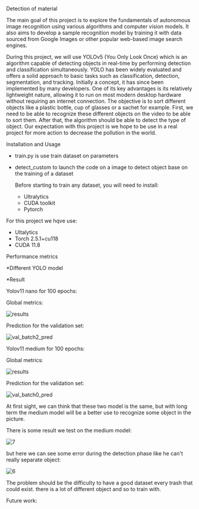 Detection of material

The main goal of this project is to explore the fundamentals of autonomous image
recognition using various algorithms and computer vision models. It also aims to
develop a sample recognition model by training it with data sourced from Google
Images or other popular web-based image search engines.

During this project, we will use YOLOv5 (You Only Look Once) which is an algorithm
capable of detecting objects in real-time by performing detection and classification
simultaneously. YOLO has been widely evaluated and offers a solid approach to basic
tasks such as classification, detection, segmentation, and tracking. Initially a concept,
it has since been implemented by many developers. One of its key advantages is its
relatively lightweight nature, allowing it to run on most modern desktop hardware
without requiring an internet connection. The objective is to sort different objects like a
plastic bottle, cup of glasses or a sachet for example. First, we need to be able to
recognize these different objects on the video to be able to sort them. After that, the
algorithm should be able to detect the type of object. Our expectation with this project
is we hope to be use in a real project for more action to decrease the pollution in the
world.

Installation and Usage 

- train.py is use train dataset on parameters
- detect_custom to launch the code on a image to detect object base on the training of a dataset

  Before starting to train any dataset, you will need to install:
  - Ultralytics
  - CUDA toolkit 
  - Pytorch 

For this project we hqve use:
- Ultalytics 
- Torch 2.5.1+cu118
- CUDA 11.8


Performance metrics

*Different YOLO model

*Result

Yolov11 nano for 100 epochs:

Global metrics:

![results](https://github.com/user-attachments/assets/4b250e63-f588-4046-a2d5-c0b9289cd016)

Prediction for the validation set:

![val_batch2_pred](https://github.com/user-attachments/assets/e37eb06d-577b-4a38-9580-434b8c5923c2)



Yolov11 medium for 100 epochs:

Global metrics:

![results](https://github.com/user-attachments/assets/b8fd690f-24cc-4726-bd56-64cdf3d7f953)

Prediction for the validation set:

![val_batch0_pred](https://github.com/user-attachments/assets/a361b586-cba7-45b7-bf11-aae5053a2159)

At first sight, we can think that these two model is the same, but with long term the medium model will be a better use to recognize some object in the picture.

There is some result we test on the medium model:

![7](https://github.com/user-attachments/assets/3116f82e-5bd3-48e6-bb93-5110dc07258d)

but here we can see some error during the detection phase like he can't really separate object:

![6](https://github.com/user-attachments/assets/c8512910-6951-449f-91c2-6e167c650b40)

The problem should be the difficulty to have a good dataset every trash that could exist. there is a lot of different object and so to train with.

Future work:






